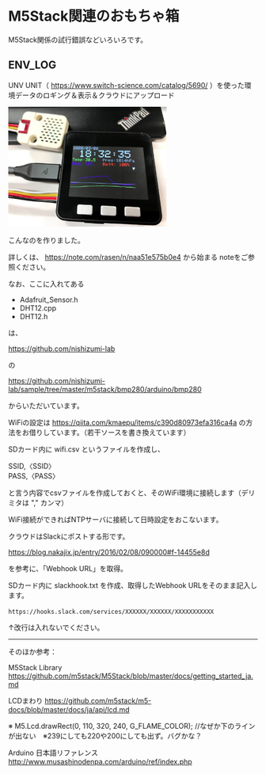 # M5Stack関連のおもちゃ箱
M5Stack関係の試行錯誤などいろいろです。

## ENV_LOG
UNV UNIT（ https://www.switch-science.com/catalog/5690/ ）を使った環境データのロギング＆表示＆クラウドにアップロード

<img src="https://github.com/kagurazakarasen/M5Stack/blob/Garage/Garage/graph_img1.png" alt="サンプル" title="サンプル" width=320px>

こんなのを作りました。

詳しくは、
https://note.com/rasen/n/naa51e575b0e4
から始まる noteをご参照ください。

なお、ここに入れてある

* Adafruit_Sensor.h
* DHT12.cpp
* DHT12.h

は、

https://github.com/nishizumi-lab

の

https://github.com/nishizumi-lab/sample/tree/master/m5stack/bmp280/arduino/bmp280

からいただいています。

WiFiの設定は
https://qiita.com/kmaepu/items/c390d80973efa316ca4a
の方法をお借りしています。（若干ソースを書き換えています）

SDカード内に wifi.csv というファイルを作成し、

SSID,〈SSID〉  
PASS,〈PASS〉  

と言う内容でcsvファイルを作成しておくと、そのWiFi環境に接続します（デリミタは "," カンマ）

WiFi接続ができればNTPサーバに接続して日時設定をおこないます。

クラウドはSlackにポストする形です。

https://blog.nakajix.jp/entry/2016/02/08/090000#f-14455e8d

を参考に、「Webhook URL」を取得。

SDカード内に
slackhook.txt  を作成、取得したWebhook URLをそのまま記入します。

`https://hooks.slack.com/services/XXXXXX/XXXXXX/XXXXXXXXXXX`

↑改行は入れないでください。


---






そのほか参考：

M5Stack Library
https://github.com/m5stack/M5Stack/blob/master/docs/getting_started_ja.md

LCDまわり
https://github.com/m5stack/m5-docs/blob/master/docs/ja/api/lcd.md

※ M5.Lcd.drawRect(0, 110, 320, 240, G_FLAME_COLOR); //なぜか下のラインが出ない　※239にしても220や200にしても出ず。バグかな？


Arduino 日本語リファレンス
http://www.musashinodenpa.com/arduino/ref/index.php
